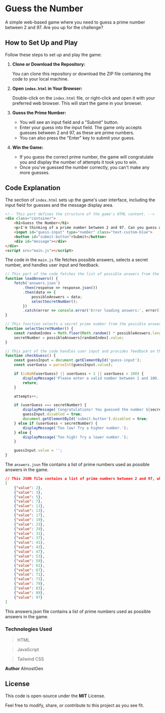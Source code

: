 # Guess the Number

A simple web-based game where you need to guess a prime number between 2 and 97. Are you up for the challenge?

## How to Set Up and Play

Follow these steps to set up and play the game:

1. **Clone or Download the Repository:**

    You can clone this repository or download the ZIP file containing the code to your local machine.

2. **Open `index.html` in Your Browser:**

    Double-click on the `index.html` file, or right-click and open it with your preferred web browser. This will start the game in your browser.

3. **Guess the Prime Number:**

    - You will see an input field and a "Submit" button.
    - Enter your guess into the input field. The game only accepts guesses between 2 and 97, as these are prime numbers.
    - You can also press the "Enter" key to submit your guess.

4. **Win the Game:**

    - If you guess the correct prime number, the game will congratulate you and display the number of attempts it took you to win.
    - Once you've guessed the number correctly, you can't make any more guesses.

## Code Explanation

The section of `index.html` sets up the game's user interface, including the input field for guesses and the message display area.
```html
<!-- This part defines the structure of the game's HTML content. -->
<div class="container">
    <h1>Guess the Number</h1>
    <p>I'm thinking of a prime number between 2 and 97. Can you guess what it is?</p>
    <input id="guess-input" type="number" class="text-custom-blue">
    <button id="submit-button">Submit</button>
    <div id="message"></div>
</div>
<script src="main.js"></script>
```
The code in the `main.js` file fetches possible answers, selects a secret number, and handles user input and feedback.
```js
// This part of the code fetches the list of possible answers from the 'answers.json' file.
function loadAnswers() {
    fetch('answers.json')
        .then(response => response.json())
        .then(data => {
            possibleAnswers = data;
            selectSecretNumber();
        })
        .catch(error => console.error('Error loading answers:', error));
}

// This function selects a secret prime number from the possible answers.
function selectSecretNumber() {
    const randomIndex = Math.floor(Math.random() * possibleAnswers.length);
    secretNumber = possibleAnswers[randomIndex].value;
}

// This part of the code handles user input and provides feedback on the guess.
function checkGuess() {
    const guessInput = document.getElementById('guess-input');
    const userGuess = parseInt(guessInput.value);

    if (isNaN(userGuess) || userGuess < 1 || userGuess > 100) {
        displayMessage('Please enter a valid number between 1 and 100.');
        return;
    }

    attempts++;

    if (userGuess === secretNumber) {
        displayMessage(`Congratulations! You guessed the number ${secretNumber} in ${attempts} attempts.`);
        guessInput.disabled = true;
        document.getElementById('submit-button').disabled = true;
    } else if (userGuess < secretNumber) {
        displayMessage('Too low! Try a higher number.');
    } else {
        displayMessage('Too high! Try a lower number.');
    }

    guessInput.value = '';
}
```
The `answers.json` file contains a list of prime numbers used as possible answers in the game.
```json
// This JSON file contains a list of prime numbers between 2 and 97, which are used as possible answers for the game.
[
    {"value": 2},
    {"value": 3},
    {"value": 5},
    {"value": 7},
    {"value": 11},
    {"value": 13},
    {"value": 17},
    {"value": 19},
    {"value": 23},
    {"value": 29},
    {"value": 31},
    {"value": 37},
    {"value": 41},
    {"value": 43},
    {"value": 47},
    {"value": 53},
    {"value": 59},
    {"value": 61},
    {"value": 67},
    {"value": 71},
    {"value": 73},
    {"value": 79},
    {"value": 83},
    {"value": 89},
    {"value": 97}
]
```
This answers.json file contains a list of prime numbers used as possible answers in the game.

### Technologies Used
> HTML

> JavaScript

> Tailwind CSS

**Author**
AlmostGen

## License
This code is open-source under the **MIT** License.

Feel free to modify, share, or contribute to this project as you see fit.
